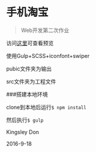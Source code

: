 # 手机淘宝
> Web开发第二次作业

访问[这里](https://kingsley-don.github.io/Web-dev-mtaobao/public/views/)可查看预览

使用Gulp+SCSS+iconfont+swiper

pubic文件夹为输出

src文件夹为工程文件

###搭建本地环境

clone到本地后运行`$ npm install`

然后执行`$ gulp`

Kingsley Don

2016-9-18
